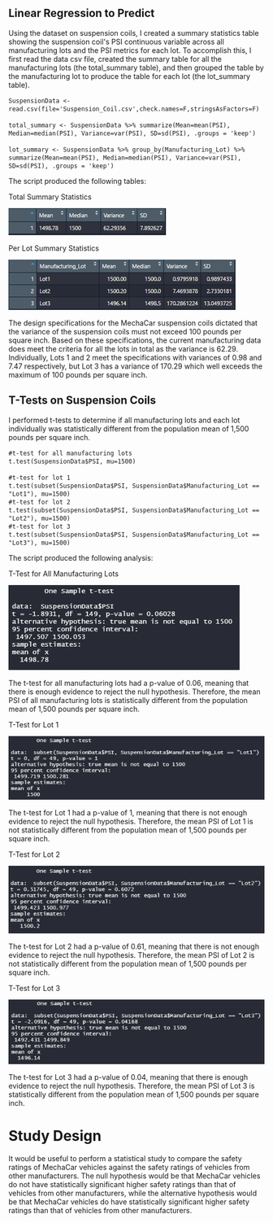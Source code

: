 
## Linear Regression to Predict 
Using the dataset on suspension coils, I created a summary statistics table showing the suspension coil's PSI continuous variable across all manufacturing lots and the PSI metrics for each lot. To accomplish this, I first read the data csv file, created the summary table for all the manufacturing lots (the total_summary table), and then grouped the table by the manufacturing lot to produce the table for each lot (the lot_summary table).

```
SuspensionData <- read.csv(file='Suspension_Coil.csv',check.names=F,stringsAsFactors=F)

total_summary <- SuspensionData %>% summarize(Mean=mean(PSI), Median=median(PSI), Variance=var(PSI), SD=sd(PSI), .groups = 'keep')

lot_summary <- SuspensionData %>% group_by(Manufacturing_Lot) %>% summarize(Mean=mean(PSI), Median=median(PSI), Variance=var(PSI), SD=sd(PSI), .groups = 'keep')
```

The script produced the following tables:

Total Summary Statistics

![Total Summary](/Resources/totalsummary.PNG)

Per Lot Summary Statistics

![Lot Summary](/Resources/lotsummary.PNG)

The design specifications for the MechaCar suspension coils dictated that the variance of the suspension coils must not exceed 100 pounds per square inch. Based on these specifications, the current manufacturing data does meet the criteria for all the lots in total as the variance is 62.29. Individually, Lots 1 and 2 meet the specifications with variances of 0.98 and 7.47 respectively, but Lot 3 has a variance of 170.29 which well exceeds the maximum of 100 pounds per square inch.

## T-Tests on Suspension Coils
I performed t-tests to determine if all manufacturing lots and each lot individually was statistically different from the population mean of 1,500 pounds per square inch.

```
#t-test for all manufacturing lots
t.test(SuspensionData$PSI, mu=1500)

#t-test for lot 1
t.test(subset(SuspensionData$PSI, SuspensionData$Manufacturing_Lot == "Lot1"), mu=1500)
#t-test for lot 2
t.test(subset(SuspensionData$PSI, SuspensionData$Manufacturing_Lot == "Lot2"), mu=1500)
#t-test for lot 3
t.test(subset(SuspensionData$PSI, SuspensionData$Manufacturing_Lot == "Lot3"), mu=1500)
```

The script produced the following analysis:

T-Test for All Manufacturing Lots

![T-Test All](/Resources/ttest_all.PNG)

The t-test for all manufacturing lots had a p-value of 0.06, meaning that there is enough evidence to reject the null hypothesis. Therefore, the mean PSI of all manufacturing lots is statistically different from the population mean of 1,500 pounds per square inch.

T-Test for Lot 1

![T-Test Lot 1](/Resources/ttest_lot1.PNG)

The t-test for Lot 1 had a p-value of 1, meaning that there is not enough evidence to reject the null hypothesis. Therefore, the mean PSI of Lot 1 is not statistically different from the population mean of 1,500 pounds per square inch.

T-Test for Lot 2

![T-Test Lot 2](/Resources/ttest_lot2.PNG)

The t-test for Lot 2 had a p-value of 0.61, meaning that there is not enough evidence to reject the null hypothesis. Therefore, the mean PSI of Lot 2 is not statistically different from the population mean of 1,500 pounds per square inch.

T-Test for Lot 3

![T-Test Lot 3](/Resources/ttest_lot3.PNG)

The t-test for Lot 3 had a p-value of 0.04, meaning that there is enough evidence to reject the null hypothesis. Therefore, the mean PSI of Lot 3 is statistically different from the population mean of 1,500 pounds per square inch.

# Study Design
 It would be useful to perform a statistical study to compare the safety ratings of MechaCar vehicles against the safety ratings of vehicles from other manufacturers. The null hypothesis would be that MechaCar vehicles do not have statistically significant higher safety ratings than that of vehicles from other manufacturers, while the alternative hypothesis would be that MechaCar vehicles do have statistically significant higher safety ratings than that of vehicles from other manufacturers. 
